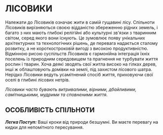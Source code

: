 ﻿# ЛІСОВИКИ

Належати до Лісовиків означає жити в самій гущавині лісу. Спільноти Лісовиків вирізняються своєю відданістю збереженню рідних земель, і багато з них мають глибокі релігійні або культурні зв'язки з тваринним світом, серед якого вони існують. Це зумовлює появу унікальних архітектурних та технологічних рішень, де перевага надається сталому розвитку, а не короткостроковій вигоді з високою продуктивністю. Відмінною рисою суспільств Лісовиків є гармонійна інтеграція їхніх поселень із природним середовищем та прагнення не турбувати життя рослин і тварин. Хоча деякі зводять свої житла високо на гілках дерев, інші ж облаштовують домівки на землі, під захистом лісового шатра. Нерідко Лісовики ведуть усамітнений спосіб життя, приховуючи свої оселі в глибині лісових нетрів.

*Лісовики часто бувають витривалими, вірними, дбайливими, самітницькими, мудрими та сповненими життя.*

## ОСОБЛИВІСТЬ СПІЛЬНОТИ

***Легка Поступ:*** Ваші кроки від природи безшумні. Ви маєте перевагу на кидки для непомітного пересування.
